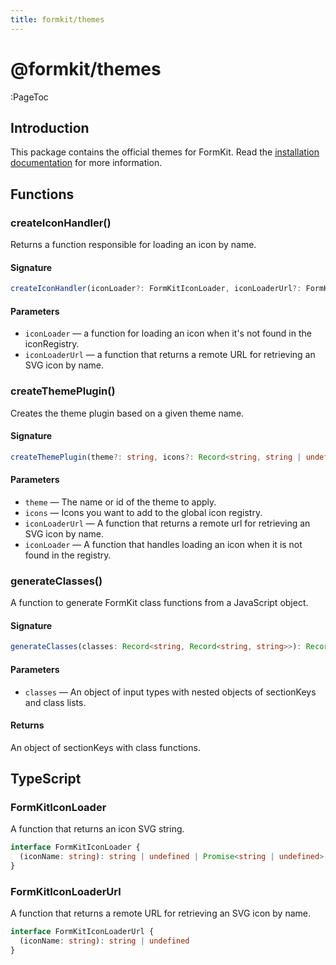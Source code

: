 ```yaml
---
title: formkit/themes
---
```


# @formkit/themes

:PageToc

## Introduction

This package contains the official themes for FormKit. Read the [installation documentation](https://formkit.com/getting-started/installation) for more information.

## Functions

### createIconHandler()

Returns a function responsible for loading an icon by name.

#### Signature

```typescript
createIconHandler(iconLoader?: FormKitIconLoader, iconLoaderUrl?: FormKitIconLoaderUrl): FormKitIconLoader;
```

#### Parameters

- `iconLoader` — a function for loading an icon when it's not found in the iconRegistry.
- `iconLoaderUrl` — a function that returns a remote URL for retrieving an SVG icon by name.

### createThemePlugin()

Creates the theme plugin based on a given theme name.

#### Signature

```typescript
createThemePlugin(theme?: string, icons?: Record<string, string | undefined>, iconLoaderUrl?: FormKitIconLoaderUrl, iconLoader?: FormKitIconLoader): (node: FormKitNode) => any;
```

#### Parameters

- `theme` — The name or id of the theme to apply.
- `icons` — Icons you want to add to the global icon registry.
- `iconLoaderUrl` — A function that returns a remote url for retrieving an SVG icon by name.
- `iconLoader` — A function that handles loading an icon when it is not found in the registry.

### generateClasses()

A function to generate FormKit class functions from a JavaScript object.

#### Signature

```typescript
generateClasses(classes: Record<string, Record<string, string>>): Record<string, string | FormKitClasses | Record<string, boolean>>;
```

#### Parameters

- `classes` — An object of input types with nested objects of sectionKeys and class lists.

#### Returns

An object of sectionKeys with class functions.

## TypeScript

### FormKitIconLoader

A function that returns an icon SVG string.

```typescript
interface FormKitIconLoader {
  (iconName: string): string | undefined | Promise<string | undefined>
}
```

### FormKitIconLoaderUrl

A function that returns a remote URL for retrieving an SVG icon by name.

```typescript
interface FormKitIconLoaderUrl {
  (iconName: string): string | undefined
}
```
